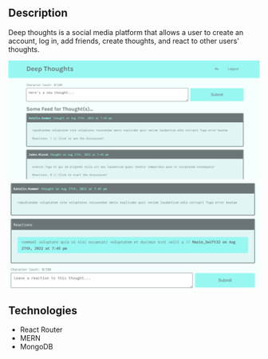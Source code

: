 ## Description 
Deep thoughts is a social media platform that allows a user to create an account, log in, add friends, create thoughts, and react to other users' thoughts. 


![Screenshot](/assets/dashboard.png)
![Screenshot](/assets/reactions.png)

## Technologies 
- React Router
- MERN
- MongoDB


